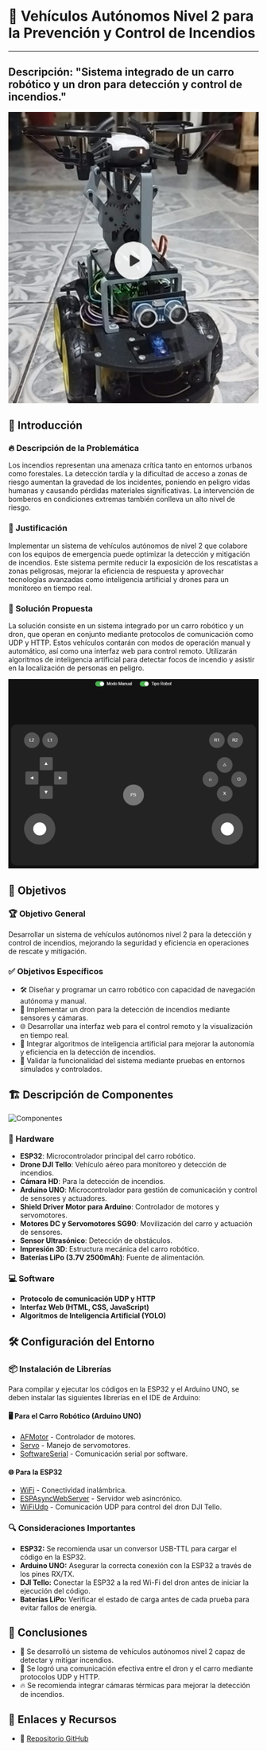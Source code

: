 # 🚒 Vehículos Autónomos Nivel 2 para la Prevención y Control de Incendios
---
Descripción: "Sistema integrado de un carro robótico y un dron para detección y control de incendios."
---
![Vehículos Autónomos](images/vehiculos_autonomos.jpg)

## 📌 Introducción

### 🔥 Descripción de la Problemática
Los incendios representan una amenaza crítica tanto en entornos urbanos como forestales. La detección tardía y la dificultad de acceso a zonas de riesgo aumentan la gravedad de los incidentes, poniendo en peligro vidas humanas y causando pérdidas materiales significativas. La intervención de bomberos en condiciones extremas también conlleva un alto nivel de riesgo.

### 🎯 Justificación
Implementar un sistema de vehículos autónomos de nivel 2 que colabore con los equipos de emergencia puede optimizar la detección y mitigación de incendios. Este sistema permite reducir la exposición de los rescatistas a zonas peligrosas, mejorar la eficiencia de respuesta y aprovechar tecnologías avanzadas como inteligencia artificial y drones para un monitoreo en tiempo real.

### 🚗 Solución Propuesta
La solución consiste en un sistema integrado por un carro robótico y un dron, que operan en conjunto mediante protocolos de comunicación como UDP y HTTP. Estos vehículos contarán con modos de operación manual y automático, así como una interfaz web para control remoto. Utilizarán algoritmos de inteligencia artificial para detectar focos de incendio y asistir en la localización de personas en peligro.

![Vehículos Autónomos](images/interfaz_solucion.jpg)

## 🎯 Objetivos

### 🏆 Objetivo General
Desarrollar un sistema de vehículos autónomos nivel 2 para la detección y control de incendios, mejorando la seguridad y eficiencia en operaciones de rescate y mitigación.

### ✅ Objetivos Específicos
- 🛠️ Diseñar y programar un carro robótico con capacidad de navegación autónoma y manual.
- 🚁 Implementar un dron para la detección de incendios mediante sensores y cámaras.
- 🌐 Desarrollar una interfaz web para el control remoto y la visualización en tiempo real.
- 🧠 Integrar algoritmos de inteligencia artificial para mejorar la autonomía y eficiencia en la detección de incendios.
- 🔬 Validar la funcionalidad del sistema mediante pruebas en entornos simulados y controlados.

## 🏗️ Descripción de Componentes

![Componentes](images/componentes.jpg)

### 🔩 Hardware
- **ESP32**: Microcontrolador principal del carro robótico.
- **Drone DJI Tello**: Vehículo aéreo para monitoreo y detección de incendios.
- **Cámara HD**: Para la detección de incendios.
- **Arduino UNO**: Microcontrolador para gestión de comunicación y control de sensores y actuadores.
- **Shield Driver Motor para Arduino**: Controlador de motores y servomotores.
- **Motores DC y Servomotores SG90**: Movilización del carro y actuación de sensores.
- **Sensor Ultrasónico**: Detección de obstáculos.
- **Impresión 3D**: Estructura mecánica del carro robótico.
- **Baterías LiPo (3.7V 2500mAh)**: Fuente de alimentación.

### 💻 Software
- **Protocolo de comunicación UDP y HTTP**
- **Interfaz Web (HTML, CSS, JavaScript)**
- **Algoritmos de Inteligencia Artificial (YOLO)**

## 🛠️ Configuración del Entorno

### 📦 Instalación de Librerías
Para compilar y ejecutar los códigos en la ESP32 y el Arduino UNO, se deben instalar las siguientes librerías en el IDE de Arduino:

#### **🖥️ Para el Carro Robótico (Arduino UNO)**
- [AFMotor](https://github.com/adafruit/Adafruit-Motor-Shield-library) - Controlador de motores.
- [Servo](https://www.arduino.cc/en/reference/servo) - Manejo de servomotores.
- [SoftwareSerial](https://www.arduino.cc/en/Reference/softwareSerial) - Comunicación serial por software.

#### **🌐 Para la ESP32**
- [WiFi](https://www.arduino.cc/en/Reference/WiFi) - Conectividad inalámbrica.
- [ESPAsyncWebServer](https://github.com/me-no-dev/ESPAsyncWebServer) - Servidor web asincrónico.
- [WiFiUdp](https://www.arduino.cc/en/Reference/WiFiUDP) - Comunicación UDP para control del dron DJI Tello.

### 🔍 Consideraciones Importantes
- **ESP32:** Se recomienda usar un conversor USB-TTL para cargar el código en la ESP32.
- **Arduino UNO:** Asegurar la correcta conexión con la ESP32 a través de los pines RX/TX.
- **DJI Tello:** Conectar la ESP32 a la red Wi-Fi del dron antes de iniciar la ejecución del código.
- **Baterías LiPo:** Verificar el estado de carga antes de cada prueba para evitar fallos de energía.

## 🏁 Conclusiones
- 🚀 Se desarrolló un sistema de vehículos autónomos nivel 2 capaz de detectar y mitigar incendios.
- 📡 Se logró una comunicación efectiva entre el dron y el carro mediante protocolos UDP y HTTP.
- 🔥 Se recomienda integrar cámaras térmicas para mejorar la detección de incendios.

## 📎 Enlaces y Recursos
- 🔗 [Repositorio GitHub](https://github.com/vicente-alvarado/Vehiculos-Autonomos-Nivel-2-Drone-Carro-Robot-controlados-por-una-ESP32.git)
